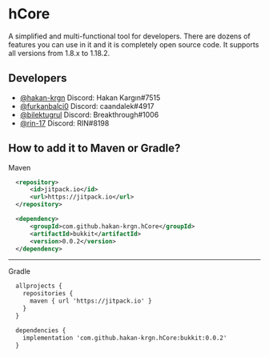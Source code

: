 
# hCore

A simplified and multi-functional tool for developers. There are dozens of features you can use in it and it is completely open source code.
It supports all versions from 1.8.x to 1.18.2.

## Developers

- [@hakan-krgn](https://github.com/hakan-krgn) Discord: Hakan Kargın#7515
- [@furkanbalci0](https://github.com/furkanbalci0) Discord: caandalek#4917
- [@bilektugrul](https://github.com/bilektugrul) Discord: Breakthrough#1006
- [@rin-17](https://github.com/rin-17) Discord: RIN#8198

  
## How to add it to Maven or Gradle?

Maven
```xml
  <repository>
      <id>jitpack.io</id>
      <url>https://jitpack.io</url>
  </repository>

  <dependency>
      <groupId>com.github.hakan-krgn.hCore</groupId>
      <artifactId>bukkit</artifactId>
      <version>0.0.2</version>
  </dependency>
```
---

Gradle
```xml
  allprojects {
    repositories {
      maven { url 'https://jitpack.io' }
    }
  }

  dependencies {
    implementation 'com.github.hakan-krgn.hCore:bukkit:0.0.2'
  }
```
  
